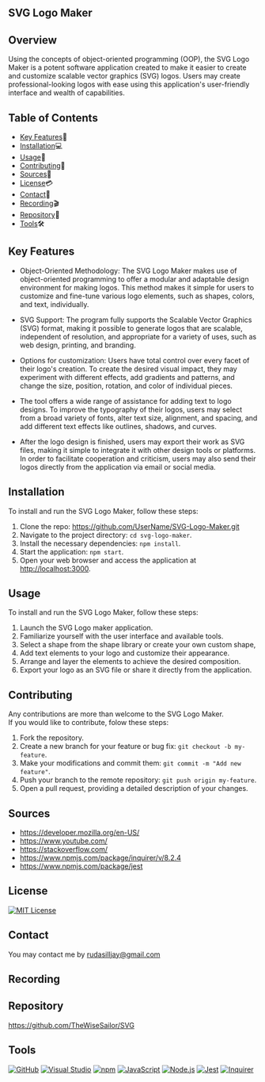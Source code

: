 ## **SVG Logo Maker**

## Overview <br>
Using the concepts of object-oriented programming (OOP), the SVG Logo Maker is a potent software application created to make it easier to create and customize scalable vector graphics (SVG) logos. Users may create professional-looking logos with ease using this application's user-friendly interface and wealth of capabilities.

## Table of Contents

- [Key Features](#key-features)🔑
- [Installation](#installation)💻
- [Usage](#usage)📲
- [Contributing](#contributing)📜
- [Sources](#sources)🔎
- [License](#license)💳
- [Contact](#contact)📩
- [Recording](#Recording)🎬
- [Repository](#Repository)📂
- [Tools](#Tools)🛠


## Key Features <a name="key-features"></a>

- Object-Oriented Methodology: The SVG Logo Maker makes use of object-oriented programming to offer a modular and adaptable design environment for making logos. This method makes it simple for users to customize and fine-tune various logo elements, such as shapes, colors, and text, individually.

-  SVG Support: The program fully supports the Scalable Vector Graphics (SVG) format, making it possible to generate logos that are scalable, independent of resolution, and appropriate for a variety of uses, such as web design, printing, and branding.

- Options for customization: Users have total control over every facet of their logo's creation. To create the desired visual impact, they may experiment with different effects, add gradients and patterns, and change the size, position, rotation, and color of individual pieces.

- The tool offers a wide range of assistance for adding text to logo designs. To improve the typography of their logos, users may select from a broad variety of fonts, alter text size, alignment, and spacing, and add different text effects like outlines, shadows, and curves.

 - After the logo design is finished, users may export their work as SVG files, making it simple to integrate it with other design tools or platforms. In order to facilitate cooperation and criticism, users may also send their logos directly from the application via email or social media.

## Installation <a name="installation"></a>
 
 To install and run the SVG Logo Maker, follow these steps: <br>

 1. Clone the repo: https://github.com/UserName/SVG-Logo-Maker.git
 2. Navigate to the project directory: `cd svg-logo-maker`.
 3. Install the necessary dependencies: `npm install`.
 4. Start the application: `npm start`.
 5. Open your web browser and access the application at [http://localhost:3000](http://localhost:3000).

 
## Usage <a name="usage"></a>
To install and run the SVG Logo Maker, follow these steps: <br>
1. Launch the SVG Logo maker application.
2. Familiarize yourself with the user interface and available tools.
3. Select a shape from the shape library or create your own custom shape,
4. Add text elements to your logo and customize their appearance.
5. Arrange and layer the elements to achieve the desired composition.
6. Export your logo as an SVG file or share it directly from the application.

## Contributing <a name="contributing"></a>

Any contributions are more than welcome to the SVG Logo Maker.<br> If you would like to contribute, folow these steps: <br>
1. Fork the repository.
2. Create a new branch for your feature or bug fix: `git checkout -b my-feature`.
3. Make your modifications and commit them: `git commit -m "Add new feature"`.
4. Push your branch to the remote repository: `git push origin my-feature`.
5. Open a pull request, providing a detailed description of your changes.


## Sources<a name="Sources"></a>
- https://developer.mozilla.org/en-US/
- https://www.youtube.com/
- https://stackoverflow.com/
- https://www.npmjs.com/package/inquirer/v/8.2.4
- https://www.npmjs.com/package/jest 


## License <a name="license"></a>
[![MIT License](https://img.shields.io/badge/License-MIT-yellow.svg)](https://opensource.org/licenses/MIT)
## Contact <a name="contact"></a>
You may contact me by rudasilljay@gmail.com
## Recording <a name="Recording"></a>
## Repository <a name="Repository"></a>
https://github.com/TheWiseSailor/SVG
## Tools<a name="Tools"></a>


  [![GitHub](https://img.shields.io/badge/--181717?logo=github&logoColor=ffffff)](https://github.com/)
  [![Visual Studio](https://badgen.net/badge/icon/visualstudio?icon=visualstudio&label)](https://visualstudio.microsoft.com)
  [![npm](https://badgen.net/badge/icon/npm?icon=npm&label)](https://npmjs.com/)
  [![JavaScript](https://badgen.net/badge/icon/javascript?icon=javascript&label)](https://www.javascript.com/)
  [![Node.js](https://badgen.net/badge/icon/nodejs?icon=nodejs&label)](https://nodejs.org/) 
  [![Jest](https://img.shields.io/badge/Jest-Test%20Coverage-green)](https://jestjs.io/)
  [![Inquirer](https://img.shields.io/badge/Inquirer-8.2.4-blue)](https://github.com/SBoudrias/Inquirer.js)


